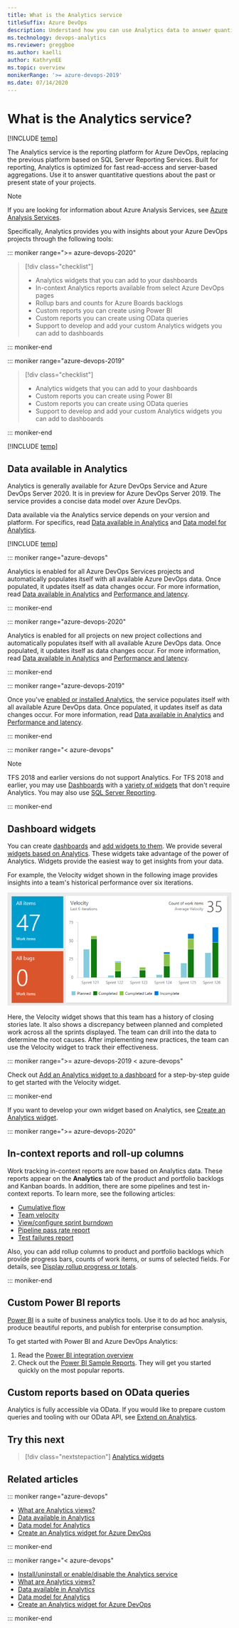 ```yaml
---
title: What is the Analytics service
titleSuffix: Azure DevOps
description: Understand how you can use Analytics data to answer quantitative questions about your projects in Azure DevOps
ms.technology: devops-analytics
ms.reviewer: greggboe
ms.author: kaelli
author: KathrynEE
ms.topic: overview
monikerRange: '>= azure-devops-2019'
ms.date: 07/14/2020
---
```


# What is the Analytics service?

[!INCLUDE [temp](../includes/version-azure-devops.md)]

The Analytics service is the reporting platform for Azure DevOps, replacing the previous platform based on SQL Server Reporting Services. Built for reporting, Analytics is optimized for fast read-access and server-based aggregations. Use it to answer quantitative questions about the past or present state of your projects.

> [!NOTE]  
> If you are looking for information about Azure Analysis Services, see 
> [Azure Analysis Services](https://azure.microsoft.com/services/analysis-services/).

Specifically, Analytics provides you with insights about your Azure DevOps projects through the following tools: 

::: moniker range=">= azure-devops-2020"

> [!div class="checklist"]  
> - Analytics widgets that you can add to your dashboards
> - In-context Analytics reports available from select Azure DevOps pages
> - Rollup bars and counts for Azure Boards backlogs 
> - Custom reports you can create using Power BI 
> - Custom reports you can create using OData queries 
> - Support to develop and add your custom Analytics widgets you can add to dashboards   

::: moniker-end


::: moniker range="azure-devops-2019"


> [!div class="checklist"]  
> - Analytics widgets that you can add to your dashboards
> - Custom reports you can create using Power BI 
> - Custom reports you can create using OData queries 
> - Support to develop and add your custom Analytics widgets you can add to dashboards  

::: moniker-end

[!INCLUDE [temp](../../includes/version-selector-minimize.md)]

## Data available in Analytics

Analytics is generally available for Azure DevOps Service and Azure DevOps Server 2020. It is in preview for Azure DevOps Server 2019. The service provides a concise data model over Azure DevOps. 

Data available via the Analytics service depends on your version and platform.   For specifics, read [Data available in Analytics](./data-available-in-analytics.md) and [Data model for Analytics](../extend-analytics/data-model-analytics-service.md).


[!INCLUDE [temp](../includes/analytics-preview.md)]

::: moniker range="azure-devops"

Analytics is enabled for all Azure DevOps Services projects and automatically populates itself with all available Azure DevOps data. Once populated, it updates itself as data changes occur. For more information, read [Data available in Analytics](./data-available-in-analytics.md) and [Performance and latency](performance-latency.md).

::: moniker-end

::: moniker range="azure-devops-2020"

Analytics is enabled for all projects on new project collections and automatically populates itself with all available Azure DevOps data. Once populated, it updates itself as data changes occur. For more information, read [Data available in Analytics](./data-available-in-analytics.md) and [Performance and latency](performance-latency.md).

::: moniker-end

::: moniker range="azure-devops-2019"

Once you've [enabled or installed Analytics](../dashboards/analytics-extension.md), the service populates itself with all available Azure DevOps data. Once populated, it updates itself as data changes occur. For more information, read [Data available in Analytics](./data-available-in-analytics.md) and [Performance and latency](performance-latency.md).

::: moniker-end

::: moniker range="< azure-devops"

> [!NOTE]   
> TFS 2018 and earlier versions do not support Analytics. For TFS 2018 and earlier, you may use [Dashboards](../dashboards/dashboards.md) with a [variety of widgets](../dashboards/widget-catalog.md) that don't require Analytics. You may also use [SQL Server Reporting](../sql-reports/reporting-services-reports.md). 

::: moniker-end


## Dashboard widgets

You can create [dashboards](../dashboards/dashboards.md) and [add widgets to them](../dashboards/add-widget-to-dashboard.md). We provide several [widgets based on Analytics](../dashboards/analytics-widgets.md). These widgets take advantage of the power of Analytics. Widgets provide the easiest way to get insights from your data. 

For example, the Velocity widget shown in the following image provides insights into a team's historical performance over six iterations. 

![Analytics - Velocity Widget](media/what-is-analytics/dashboard-showing-velocity.png)

Here, the Velocity widget shows that this team has a history of closing stories late. It also shows a discrepancy between planned and completed work across all the sprints displayed. The team can drill into the data to determine the root causes. After implementing new practices, the team can use the Velocity widget to track their effectiveness.

::: moniker range=">= azure-devops-2019 < azure-devops"

Check out [Add an Analytics widget to a dashboard](../dashboards/add-widget-to-dashboard.md#add-analytics-widget) for a step-by-step guide to get started with the Velocity widget.

::: moniker-end

If you want to develop your own widget based on Analytics, see [Create an Analytics widget](../extend-analytics/example-analytics-widget.md).

::: moniker range=">= azure-devops-2020"

## In-context reports and roll-up columns 

Work tracking in-context reports are now based on Analytics data. These reports appear on the **Analytics** tab of the product and portfolio backlogs and Kanban boards. In addition, there are some pipelines and test in-context reports. To learn more, see the following articles: 

- [Cumulative flow](../dashboards/cumulative-flow.md)
- [Team velocity](../dashboards/team-velocity.md)
- [View/configure sprint burndown](../dashboards/configure-sprint-burndown.md) 
- [Pipeline pass rate report](../../pipelines/reports/pipelinereport.md#pipeline-pass-rate-report)
- [Test failures report](../../pipelines/test/test-analytics.md#test-failures)

Also, you can add rollup columns to product and portfolio backlogs which provide progress bars, counts of work items, or sums of selected fields. For details, see [Display rollup progress or totals](../../boards/backlogs/display-rollup.md). 


::: moniker-end


## Custom Power BI reports

[Power BI](https://powerbi.microsoft.com) is a suite of business analytics tools. Use it to do ad hoc analysis, produce beautiful reports, and publish for enterprise consumption.

To get started with Power BI and Azure DevOps Analytics:

1. Read the [Power BI integration overview](overview.md)
1. Check out the [Power BI Sample Reports](sample-odata-overview.md). They will get you started quickly on the most popular reports.
 
## Custom reports based on OData queries

Analytics is fully accessible via OData. If you would like to prepare custom queries and tooling with our OData API, see [Extend on Analytics](../extend-analytics/quick-ref.md).

## Try this next

> [!div class="nextstepaction"]
> [Analytics widgets](../dashboards/analytics-widgets.md) 


## Related articles 

::: moniker range="azure-devops"
- [What are Analytics views?](what-are-analytics-views.md)  
- [Data available in Analytics](./data-available-in-analytics.md) 
- [Data model for Analytics](../extend-analytics/data-model-analytics-service.md)
- [Create an Analytics widget for Azure DevOps](../extend-analytics/example-analytics-widget.md) 

::: moniker-end

::: moniker range="< azure-devops"
- [Install/uninstall or enable/disable the Analytics service](../dashboards/analytics-extension.md)
- [What are Analytics views?](what-are-analytics-views.md)  
- [Data available in Analytics](./data-available-in-analytics.md) 
- [Data model for Analytics](../extend-analytics/data-model-analytics-service.md)
- [Create an Analytics widget for Azure DevOps](../extend-analytics/example-analytics-widget.md) 

::: moniker-end